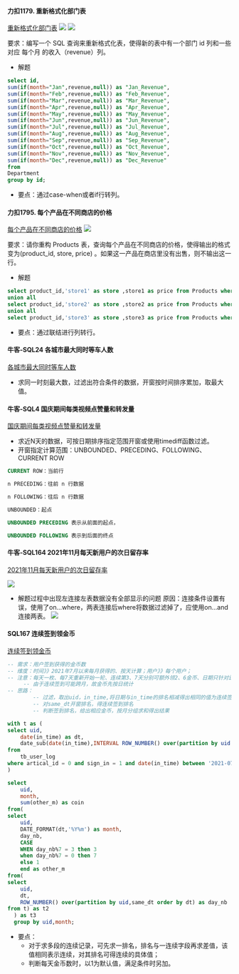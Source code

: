 #### 力扣1179. 重新格式化部门表
[重新格式化部门表](https://leetcode.cn/problems/reformat-department-table)
![](sql刷题笔记_img/2022-06-14-15-00-47.png)
![](sql刷题笔记_img/2022-06-14-15-01-31.png)

要求：编写一个 SQL 查询来重新格式化表，使得新的表中有一个部门 id 列和一些对应 每个月 的收入（revenue）列。

- 解题
```sql
select id,
sum(if(month="Jan",revenue,null)) as "Jan_Revenue",
sum(if(month="Feb",revenue,null)) as "Feb_Revenue",
sum(if(month="Mar",revenue,null)) as "Mar_Revenue",
sum(if(month="Apr",revenue,null)) as "Apr_Revenue",
sum(if(month="May",revenue,null)) as "May_Revenue",
sum(if(month="Jun",revenue,null)) as "Jun_Revenue",
sum(if(month="Jul",revenue,null)) as "Jul_Revenue",
sum(if(month="Aug",revenue,null)) as "Aug_Revenue",
sum(if(month="Sep",revenue,null)) as "Sep_Revenue",
sum(if(month="Oct",revenue,null)) as "Oct_Revenue",
sum(if(month="Nov",revenue,null)) as "Nov_Revenue",
sum(if(month="Dec",revenue,null)) as "Dec_Revenue"
from
Department
group by id;
```

- 要点：通过case-when或者if行转列。

#### 力扣1795. 每个产品在不同商店的价格
[每个产品在不同商店的价格](https://leetcode.cn/problems/rearrange-products-table)
![](sql刷题笔记_img/2022-06-14-15-03-55.png)

要求：请你重构 Products 表，查询每个产品在不同商店的价格，使得输出的格式变为(product_id, store, price) 。如果这一产品在商店里没有出售，则不输出这一行。

- 解题
```sql
select product_id,'store1' as store ,store1 as price from Products where store1 is not null
union all
select product_id,'store2' as store ,store2 as price from Products where store2 is not null
union all
select product_id,'store3' as store ,store3 as price from Products where store3 is not null
```

- 要点：通过联结进行列转行。

#### 牛客-SQL24 各城市最大同时等车人数
[各城市最大同时等车人数](https://www.nowcoder.com/practice/f301eccab83c42ab8dab80f28a1eef98?tpId=268&tqId=2300011&ru=%2Fpractice%2F65de67f666414c0e8f9a34c08d4a8ba6&qru=%2Fta%2Fsql-factory-interview%2Fquestion-ranking&sourceUrl=)

- 求同一时刻最大数，过滤出符合条件的数据，开窗按时间排序累加，取最大值。


#### 牛客-SQL4 国庆期间每类视频点赞量和转发量
[国庆期间每类视频点赞量和转发量](https://www.nowcoder.com/practice/f90ce4ee521f400db741486209914a11?tpId=268&tags=&title=&difficulty=0&judgeStatus=0&rp=0&sourceUrl=)

-  求近N天的数据，可按日期排序指定范围开窗或使用timediff函数过滤。
-  开窗指定计算范围：UNBOUNDED、PRECEDING、FOLLOWING、CURRENT ROW
```sql
CURRENT ROW：当前行

n PRECEDING：往前 n 行数据

n FOLLOWING：往后 n 行数据

UNBOUNDED：起点

UNBOUNDED PRECEDING 表示从前面的起点，

UNBOUNDED FOLLOWING 表示到后面的终点
```

#### 牛客-SQL164 2021年11月每天新用户的次日留存率
[2021年11月每天新用户的次日留存率](https://www.nowcoder.com/practice/1fc0e75f07434ef5ba4f1fb2aa83a450?tpId=268&&tqId=39490)

![](sql刷题笔记_img/2022-06-30-09-26-31.png)
- 解题过程中出现左连接左表数据没有全部显示的问题
原因：连接条件设置有误，使用了on...where，两表连接后where将数据过滤掉了，应使用on...and连接两表。
![](sql刷题笔记_img/2022-06-30-09-30-36.png)

#### SQL167 连续签到领金币
[连续签到领金币](https://www.nowcoder.com/practice/aef5adcef574468c82659e8911bb297f?tpId=268&&tqId=39493)

```sql
-- 需求：用户签到获得的金币数
-- 维度：时间》》2021年7月以来每月获得的、按天计算；用户》》每个用户；
-- 注意：每天一枚、每7天重新开始一轮、连续第3、7天分别可额外领2、6金币、日期只针对in_time；
     -- 由于连续签到可能跨月，故金币先按日统计
-- 思路：
        -- 过滤，取出uid，in_time,将日期与in_time的排名相减得出相同的值为连续签到记录same_dt
        -- 对same_dt开窗排名，得连续签到排名
        -- 判断签到排名，给出相应金币，按月分组求和得出结果

with t as (
select uid,
    date(in_time) as dt,
    date_sub(date(in_time),INTERVAL ROW_NUMBER() over(partition by uid order by date(in_time)) day) as same_dt
from
    tb_user_log
where artical_id = 0 and sign_in = 1 and date(in_time) between '2021-07-07' and '2021-10-31'
)

select 
    uid,
    month,
    sum(other_m) as coin
from(
select 
    uid,
    DATE_FORMAT(dt,'%Y%m') as month,
    day_nb,
    CASE
    WHEN day_nb%7 = 3 then 3
    when day_nb%7 = 0 then 7
    else 1
    end as other_m
from(
select 
    uid,
    dt,
    ROW_NUMBER() over(partition by uid,same_dt order by dt) as day_nb
from t) as t2
  ) as t3
  group by uid,month;
```

- 要点：
  - 对于求多段的连续记录，可先求一排名，排名与一连续字段再求差值，该值相同表示连续，对其排名可得连续的具体值；
  - 判断每天金币数时，以1为默认值，满足条件时另加。